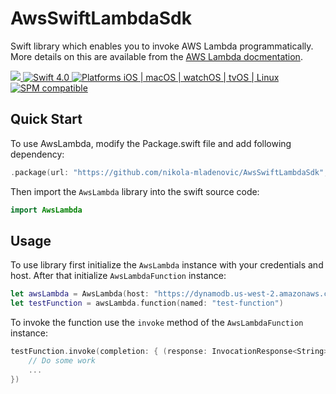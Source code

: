 # AwsSwiftLambdaSdk
Swift library which enables you to invoke AWS Lambda programmatically. More details on this are available from the [AWS Lambda docmentation](https://aws.amazon.com/documentation/lambda/).

<p>
<a href="https://travis-ci.org/nikola-mladenovic/AwsSwiftLambdaSdk" target="_blank">
<img src="https://travis-ci.org/nikola-mladenovic/AwsSwiftLambdaSdk.svg?branch=master">
</a>
<a href="https://developer.apple.com/swift/" target="_blank">
<img src="https://img.shields.io/badge/Swift-4.0-orange.svg?style=flat" alt="Swift 4.0">
</a>
<a href="https://developer.apple.com/swift/" target="_blank">
<img src="https://img.shields.io/badge/Platforms-iOS%20%7C%20macOS%20%7C%20watchOS%20%7C%20tvOS%20%7C%20Linux-4E4E4E.svg?colorA=EF5138" alt="Platforms iOS | macOS | watchOS | tvOS | Linux">
</a>
<a href="https://github.com/apple/swift-package-manager" target="_blank">
<img src="https://img.shields.io/badge/SPM-compatible-brightgreen.svg?style=flat&colorB=64A5DE" alt="SPM compatible">
</a>
</p>

## Quick Start

To use AwsLambda, modify the Package.swift file and add following dependency:

``` swift
.package(url: "https://github.com/nikola-mladenovic/AwsSwiftLambdaSdk", .branch("master"))
```

Then import the `AwsLambda` library into the swift source code:

``` swift
import AwsLambda
```

## Usage

To use library first initialize the `AwsLambda` instance with your credentials and host. After that initialize `AwsLambdaFunction` instance:
``` swift
let awsLambda = AwsLambda(host: "https://dynamodb.us-west-2.amazonaws.com", accessKeyId: "OPKASPJPOAS23IOJS", secretAccessKey: "232(I(%$jnasoijaoiwj2919109233")
let testFunction = awsLambda.function(named: "test-function")
```
To invoke the function use the  `invoke` method of the `AwsLambdaFunction` instance:
``` swift
testFunction.invoke(completion: { (response: InvocationResponse<String>) in
    // Do some work
    ...
})
```
